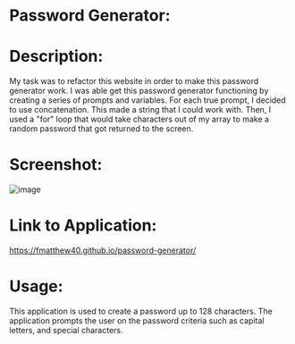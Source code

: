 # Password Generator:

# Description:
My task was to refactor this website in order to make this password generator work. I was able get this password generator functioning by creating a series of prompts and variables.  For each true prompt, I decided to use concatenation.  This made a string that I could work with.  Then, I used a "for" loop that would take characters out of my array to make a random password that got returned to the screen.

# Screenshot:

![image](https://user-images.githubusercontent.com/93060262/142717025-5414b6dc-e953-4f8e-ad8b-ad908e613813.png)


# Link to Application:
https://fmatthew40.github.io/password-generator/

# Usage:  
This application is used to create a password up to 128 characters.  The application prompts the user on the password criteria such as capital letters, and special characters.  




